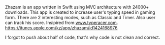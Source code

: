 Zhazam is an app written in Swift using MVC architecture with 24000+ downloads. 
This app is created to increase user's typing speed in gaming form. 
There are 2 interesting modes, such as Classic and Timer. Also user can track his score.
Insipired from www.typeracer.com.
https://itunes.apple.com/kz/app/zhazam/id1424168976

I forgot to push about half of code, that's why code is not clean and correct.
